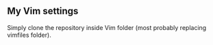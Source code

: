 ## My Vim settings 

Simply clone the repository inside Vim folder (most probably replacing vimfiles folder).


